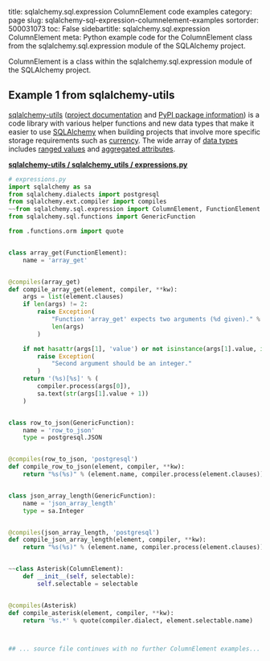 title: sqlalchemy.sql.expression ColumnElement code examples
category: page
slug: sqlalchemy-sql-expression-columnelement-examples
sortorder: 500031073
toc: False
sidebartitle: sqlalchemy.sql.expression ColumnElement
meta: Python example code for the ColumnElement class from the sqlalchemy.sql.expression module of the SQLAlchemy project.


ColumnElement is a class within the sqlalchemy.sql.expression module of the SQLAlchemy project.


## Example 1 from sqlalchemy-utils
[sqlalchemy-utils](https://github.com/kvesteri/sqlalchemy-utils)
([project documentation](https://sqlalchemy-utils.readthedocs.io/en/latest/)
and
[PyPI package information](https://pypi.org/project/SQLAlchemy-Utils/))
is a code library with various helper functions and new data types
that make it easier to use [SQLAlchemy](/sqlalchemy.html) when building
projects that involve more specific storage requirements such as
[currency](https://sqlalchemy-utils.readthedocs.io/en/latest/data_types.html#module-sqlalchemy_utils.types.currency).
The wide array of
[data types](https://sqlalchemy-utils.readthedocs.io/en/latest/data_types.html)
includes [ranged values](https://sqlalchemy-utils.readthedocs.io/en/latest/range_data_types.html)
and [aggregated attributes](https://sqlalchemy-utils.readthedocs.io/en/latest/aggregates.html).

[**sqlalchemy-utils / sqlalchemy_utils / expressions.py**](https://github.com/kvesteri/sqlalchemy-utils/blob/master/sqlalchemy_utils/./expressions.py)

```python
# expressions.py
import sqlalchemy as sa
from sqlalchemy.dialects import postgresql
from sqlalchemy.ext.compiler import compiles
~~from sqlalchemy.sql.expression import ColumnElement, FunctionElement
from sqlalchemy.sql.functions import GenericFunction

from .functions.orm import quote


class array_get(FunctionElement):
    name = 'array_get'


@compiles(array_get)
def compile_array_get(element, compiler, **kw):
    args = list(element.clauses)
    if len(args) != 2:
        raise Exception(
            "Function 'array_get' expects two arguments (%d given)." %
            len(args)
        )

    if not hasattr(args[1], 'value') or not isinstance(args[1].value, int):
        raise Exception(
            "Second argument should be an integer."
        )
    return '(%s)[%s]' % (
        compiler.process(args[0]),
        sa.text(str(args[1].value + 1))
    )


class row_to_json(GenericFunction):
    name = 'row_to_json'
    type = postgresql.JSON


@compiles(row_to_json, 'postgresql')
def compile_row_to_json(element, compiler, **kw):
    return "%s(%s)" % (element.name, compiler.process(element.clauses))


class json_array_length(GenericFunction):
    name = 'json_array_length'
    type = sa.Integer


@compiles(json_array_length, 'postgresql')
def compile_json_array_length(element, compiler, **kw):
    return "%s(%s)" % (element.name, compiler.process(element.clauses))


~~class Asterisk(ColumnElement):
    def __init__(self, selectable):
        self.selectable = selectable


@compiles(Asterisk)
def compile_asterisk(element, compiler, **kw):
    return '%s.*' % quote(compiler.dialect, element.selectable.name)



## ... source file continues with no further ColumnElement examples...

```

